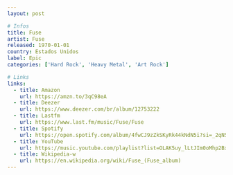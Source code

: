```yaml
---
layout: post

# Infos
title: Fuse
artist: Fuse
released: 1970-01-01
country: Estados Unidos
label: Epic
categories: ['Hard Rock', 'Heavy Metal', 'Art Rock']

# Links
links:
  - title: Amazon
    url: https://amzn.to/3qC98eA
  - title: Deezer
    url: https://www.deezer.com/br/album/12753222
  - title: Lastfm
    url: https://www.last.fm/music/Fuse/Fuse
  - title: Spotify
    url: https://open.spotify.com/album/4fwCJ9zZkSKyRk44kNdN5i?si=_2qN5YJdRZOyzBdP9QDmaQ
  - title: YouTube
    url: https://music.youtube.com/playlist?list=OLAK5uy_lLtJIm0oMhp2BxKipAp8Sl8yhfKO9_PyI
  - title: Wikipedia-w
    url: https://en.wikipedia.org/wiki/Fuse_(Fuse_album)
---
```

